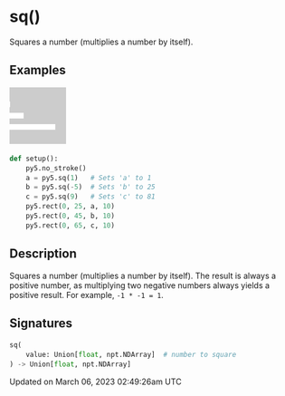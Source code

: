 # sq()

Squares a number (multiplies a number by itself).

## Examples

<div class="example-table">

<div class="example-row"><div class="example-cell-image">

![example picture for sq()](/images/reference/Sketch_sq_0.png)

</div><div class="example-cell-code">

```python
def setup():
    py5.no_stroke()
    a = py5.sq(1)   # Sets 'a' to 1
    b = py5.sq(-5)  # Sets 'b' to 25
    c = py5.sq(9)   # Sets 'c' to 81
    py5.rect(0, 25, a, 10)
    py5.rect(0, 45, b, 10)
    py5.rect(0, 65, c, 10)
```

</div></div>

</div>

## Description

Squares a number (multiplies a number by itself). The result is always a positive number, as multiplying two negative numbers always yields a positive result. For example, `-1 * -1 = 1`.

## Signatures

```python
sq(
    value: Union[float, npt.NDArray]  # number to square
) -> Union[float, npt.NDArray]
```

Updated on March 06, 2023 02:49:26am UTC
